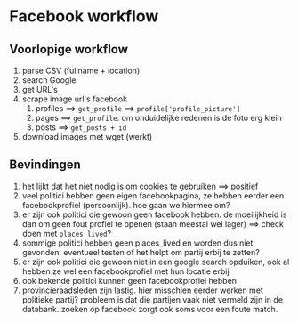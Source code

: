 # Facebook workflow

## Voorlopige workflow

1. parse CSV (fullname +  location)
2. search Google
3. get URL's
4. scrape image url's facebook
   1. profiles ==> `get_profile` ==> `profile['profile_picture']`
   2. pages ==> `get_profile`: om onduidelijke redenen is de foto erg klein
   3. posts ==> `get_posts + id`
5. download images met wget (werkt)

## Bevindingen

1. het lijkt dat het niet nodig is om cookies te gebruiken ==> positief
2. veel politici hebben geen eigen facebookpagina, ze hebben eerder een facebookprofiel (persoonlijk). hoe gaan we hiermee om?
3. er zijn ook politici die gewoon geen facebook hebben. de moeilijkheid is dan om geen fout profiel te openen (staan meestal wel lager) ==> check doen met `places_lived`?
4. sommige politici hebben geen places_lived en worden dus niet gevonden. eventueel testen of het helpt om partij erbij te zetten?
5. er zijn ook politici die gewoon niet in een google search opduiken, ook al hebben ze wel een facebookprofiel met hun locatie erbij
6. ook bekende politici kunnen geen facebookprofiel hebben
7. provincieraadsleden zijn lastig. hier misschien eerder werken met politieke partij? probleem is dat die partijen vaak niet vermeld zijn in de databank. zoeken op facebook zorgt ook soms voor een foute match.
